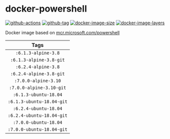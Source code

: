 # docker-powershell

[![github-actions](https://github.com/theohbrothers/docker-powershell/workflows/build/badge.svg)](https://github.com/theohbrothers/docker-powershell/actions)
[![github-tag](https://img.shields.io/github/tag/theohbrothers/docker-powershell)](https://github.com/theohbrothers/docker-powershell/releases/)
[![docker-image-size](https://img.shields.io/microbadger/image-size/theohbrothers/docker-powershell/latest)](https://hub.docker.com/r/theohbrothers/docker-powershell)
[![docker-image-layers](https://img.shields.io/microbadger/layers/theohbrothers/docker-powershell/latest)](https://hub.docker.com/r/theohbrothers/docker-powershell)

Docker image based on [mcr.microsoft.com/powershell](https://hub.docker.com/r/microsoft/powershell/)

| Tags |
|:-------:| 
| `:6.1.3-alpine-3.8` | 
| `:6.1.3-alpine-3.8-git` | 
| `:6.2.4-alpine-3.8` | 
| `:6.2.4-alpine-3.8-git` | 
| `:7.0.0-alpine-3.10` | 
| `:7.0.0-alpine-3.10-git` | 
| `:6.1.3-ubuntu-18.04` | 
| `:6.1.3-ubuntu-18.04-git` | 
| `:6.2.4-ubuntu-18.04` | 
| `:6.2.4-ubuntu-18.04-git` | 
| `:7.0.0-ubuntu-18.04` | 
| `:7.0.0-ubuntu-18.04-git` |
